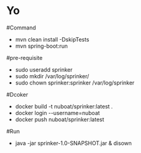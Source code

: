 Yo
========

#Command
- mvn clean install -DskipTests
- mvn spring-boot:run

#pre-requisite
- sudo useradd sprinker
- sudo mkdir /var/log/sprinker/
- sudo chown sprinker:sprinker /var/log/sprinker

#Dcoker
- docker build -t nuboat/sprinker:latest .
- docker login --username=nuboat
- docker push nuboat/sprinker:latest

#Run
- java -jar sprinker-1.0-SNAPSHOT.jar & disown
